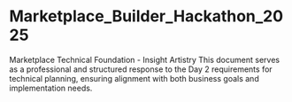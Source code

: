 # Marketplace_Builder_Hackathon_2025
 Marketplace Technical Foundation - Insight Artistry  This document serves as a professional and structured response to the Day 2 requirements for technical planning, ensuring alignment with both business goals and implementation needs.
